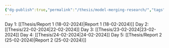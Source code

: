 ```yaml
---
{"dg-publish":true,"permalink":"/thesis/model-merging-research/","tags":["research"],"created":"2024-02-18T11:27:45.064+07:00","updated":"2024-02-28T09:32:21.443+07:00"}
---
```


Day 1: [[Thesis/Report 1 (18-02-2024)\|Report 1 (18-02-2024)]]
Day 2: [[Thesis/22-02-2024\|22-02-2024]]
Day 3: [[Thesis/23-02-2024\|23-02-2024]]
Day 4: [[Thesis/24-02-2024\|24-02-2024]]
Day 5: [[Thesis/Report 2 (25-02-2024)\|Report 2 (25-02-2024)]]